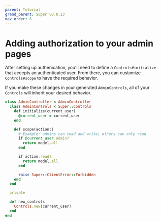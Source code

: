 ```yaml
---
parent: Tutorial
grand_parent: Super v0.0.13
nav_order: 6
---
```

# Adding authorization to your admin pages

After setting up authenication, you'll need to define a `Controls#initialize`
that accepts an authenticated user. From there, you can customize
`Controls#scope` to have the required behavior.

If you make these changes in your generated `AdminControls`, all of your
`Controls` will inherit your desired behavior.

```ruby
class AdminController < AdminController
  class AdminControls < Super::Controls
    def initialize(current_user)
      @current_user = current_user
    end

    def scope(action:)
      # Example: admins can read and write; others can only read
      if @current_user.admin?
        return model.all
      end

      if action.read?
        return model.all
      end

      raise Super::ClientError::Forbidden
    end
  end

  private

  def new_controls
    Controls.new(current_user)
  end
end
```

